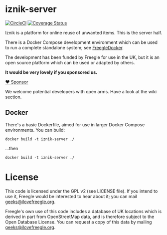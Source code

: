 # iznik-server

[![CircleCI](https://circleci.com/gh/Freegle/iznik-server.svg?style=svg)](<LINK>)
[![Coverage Status](https://coveralls.io/repos/github/Freegle/iznik-server/badge.svg?branch=master)](https://coveralls.io/github/Freegle/iznik-server?branch=master)

Iznik is a platform for online reuse of unwanted items.  This is the server half.  

There is a Docker Compose development environment which can be used to run a complete standalone system; see [FreegleDocker](https://github.com/Freegle/FreegleDocker).

The development has been funded by Freegle for use in the UK,
but it is an open source platform which can be used or adapted by others.

**It would be very lovely if you sponsored us.**

[:heart: Sponsor](https://github.com/sponsors/Freegle)

We welcome potential developers with open arms.  Have  a look at the wiki section.

## Docker

There's a basic Dockerfile, aimed for use in larger Docker Compose environments.  You can build:

`docker build -t iznik-server ./`

...then

`docker build -t iznik-server ./`

License
=======

This code is licensed under the GPL v2 (see LICENSE file).  If you intend to use it, Freegle would be interested to
hear about it; you can mail <geeks@ilovefreegle.org>.

Freegle's own use of this code includes a database of UK locations which is derived in part from OpenStreetMap data, and
is therefore subject to the Open Database License.  You can request a copy of this data by mailing 
<geeks@ilovefreegle.org>.
